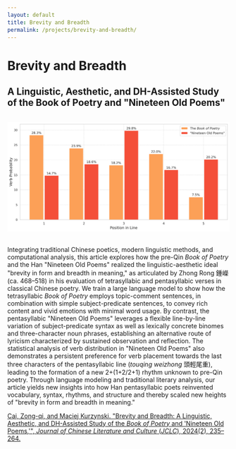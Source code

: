 ```yaml
---
layout: default
title: Brevity and Breadth
permalink: /projects/brevity-and-breadth/
---
```


# Brevity and Breadth

## A Linguistic, Aesthetic, and DH-Assisted Study of the Book of Poetry and "Nineteen Old Poems"

<img src="main.png" alt="Brevity and Breadth" style="max-width: 100%; height: auto; margin: 2rem auto; display: block;">

Integrating traditional Chinese poetics, modern linguistic methods, and computational analysis, this article explores how the pre-Qin *Book of Poetry* and the Han "Nineteen Old Poems" realized the linguistic-aesthetic ideal "brevity in form and breadth in meaning," as articulated by Zhong Rong 鍾嶸 (ca. 468–518) in his evaluation of tetrasyllabic and pentasyllabic verses in classical Chinese poetry. We train a large language model to show how the tetrasyllabic *Book of Poetry* employs topic-comment sentences, in combination with simple subject-predicate sentences, to convey rich content and vivid emotions with minimal word usage. By contrast, the pentasyllabic "Nineteen Old Poems" leverages a flexible line-by-line variation of subject-predicate syntax as well as lexically concrete binomes and three-character noun phrases, establishing an alternative route of lyricism characterized by sustained observation and reflection. The statistical analysis of verb distribution in "Nineteen Old Poems" also demonstrates a persistent preference for verb placement towards the last three characters of the pentasyllabic line (*touqing weizhong* 頭輕尾重), leading to the formation of a new 2+(1+2/2+1) rhythm unknown to pre-Qin poetry. Through language modeling and traditional literary analysis, our article yields new insights into how Han pentasyllabic poets reinvented vocabulary, syntax, rhythms, and structure and thereby scaled new heights of "brevity in form and breadth in meaning."

[Cai, Zong-qi, and Maciej Kurzynski. "Brevity and Breadth: A Linguistic, Aesthetic, and DH-Assisted Study of the *Book of Poetry* and 'Nineteen Old Poems,'", *Journal of Chinese Literature and Culture* (*JCLC*), 2024(2), 235–264.](https://read.dukeupress.edu/jclc/article-abstract/11/2/235/397123/Brevity-and-Breadth-A-Linguistic-Aesthetic-and-DH?redirectedFrom=fulltext)